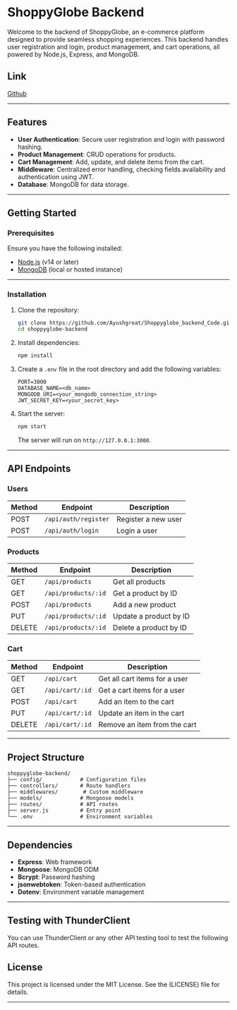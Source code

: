 # ShoppyGlobe Backend

Welcome to the backend of ShoppyGlobe, an e-commerce platform designed to provide seamless shopping experiences. This backend handles user registration and login, product management, and cart operations, all powered by Node.js, Express, and MongoDB.

## Link

[Github](https://github.com/Ayushgreat/Shoppyglobe_backend_Code.git)

---

## Features

- **User Authentication**: Secure user registration and login with password hashing.
- **Product Management**: CRUD operations for products.
- **Cart Management**: Add, update, and delete items from the cart.
- **Middleware**: Centralized error handling, checking fields availability and authentication using JWT.
- **Database**: MongoDB for data storage.

---

## Getting Started

### Prerequisites

Ensure you have the following installed:

- [Node.js](https://nodejs.org/) (v14 or later)
- [MongoDB](https://www.mongodb.com/try/download/community) (local or hosted instance)

---

### Installation

1. Clone the repository:

   ```bash
   git clone https://github.com/Ayushgreat/Shoppyglobe_backend_Code.git
   cd shoppyglobe-backend
   ```

2. Install dependencies:

   ```bash
   npm install
   ```

3. Create a `.env` file in the root directory and add the following variables:

   ```env
   PORT=3000
   DATABASE_NAME=<db_name>
   MONGODB_URI=<your_mongodb_connection_string>
   JWT_SECRET_KEY=<your_secret_key>
   ```

4. Start the server:
   ```bash
   npm start
   ```
   The server will run on `http://127.0.0.1:3000`.

---

## API Endpoints

### Users

| Method | Endpoint          | Description         |
| ------ | ----------------- | ------------------- |
| POST   | `/api/auth/register` | Register a new user |
| POST   | `/api/auth/login`    | Login a user        |

### Products

| Method | Endpoint        | Description            |
| ------ | --------------- | ---------------------- |
| GET    | `/api/products`     | Get all products       |
| GET    | `/api/products/:id` | Get a product by ID    |
| POST   | `/api/products`     | Add a new product      |
| PUT    | `/api/products/:id` | Update a product by ID |
| DELETE | `/api/products/:id` | Delete a product by ID |

### Cart

| Method     | Endpoint          | Description                               |
| ---------- | ----------------- | ----------------------------------------- |
| GET        | `/api/cart`       | Get all cart items for a user             |
| GET        | `/api/cart/:id` | Get a cart items for a user               |
| POST       | `/api/cart`           | Add an item to the cart                   |
| PUT        | `/api/cart/:id` | Update an item in the cart                |
| DELETE     | `/api/cart/:id`       | Remove an item from the cart              |

---

## Project Structure

```plaintext
shoppyglobe-backend/
├── config/            # Configuration files
├── controllers/       # Route handlers
├── middlewares/        # Custom middleware
├── models/            # Mongoose models
├── routes/            # API routes
├── server.js          # Entry point
└── .env               # Environment variables
```

---

## Dependencies

- **Express**: Web framework
- **Mongoose**: MongoDB ODM
- **Bcrypt**: Password hashing
- **jsonwebtoken**: Token-based authentication
- **Dotenv**: Environment variable management

---

## Testing with ThunderClient
You can use ThunderClient or any other API testing tool to test the following API routes.

## License

This project is licensed under the MIT License. See the (LICENSE) file for details.

---
